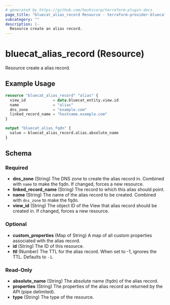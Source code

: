 ```yaml
---
# generated by https://github.com/hashicorp/terraform-plugin-docs
page_title: "bluecat_alias_record Resource - terraform-provider-bluecat"
subcategory: ""
description: |-
  Resource create an alias record.
---
```


# bluecat_alias_record (Resource)

Resource create a alias record.

## Example Usage

```terraform
resource "bluecat_alias_record" "alias" {
  view_id            = data.bluecat_entity.view.id
  name               = "alias"
  dns_zone           = "example.com"
  linked_record_name = "hostname.example.com"
}

output "bluecat_alias_fqdn" {
  value = bluecat_alias_record.alias.absolute_name
}
```

<!-- schema generated by tfplugindocs -->
## Schema

### Required

- **dns_zone** (String) The DNS zone to create the alias record in. Combined with `name` to make the fqdn.  If changed, forces a new resource.
- **linked_record_name** (String) The record to which this alias should point.
- **name** (String) The name of the alias record to be created. Combined with `dns_zone` to make the fqdn.
- **view_id** (String) The object ID of the View that alias record should be created in. If changed, forces a new resource.

### Optional

- **custom_properties** (Map of String) A map of all custom properties associated with the alias record.
- **id** (String) The ID of this resource.
- **ttl** (Number) The TTL for the alias record.  When set to -1, ignores the TTL. Defaults to `-1`.

### Read-Only

- **absolute_name** (String) The absolute name (fqdn) of the alias record.
- **properties** (String) The properties of the alias record as returned by the API (pipe delimited).
- **type** (String) The type of the resource.


